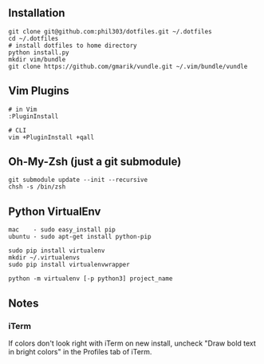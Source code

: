 ## Installation

    git clone git@github.com:phil303/dotfiles.git ~/.dotfiles
    cd ~/.dotfiles
    # install dotfiles to home directory
    python install.py
    mkdir vim/bundle
    git clone https://github.com/gmarik/vundle.git ~/.vim/bundle/vundle

## Vim Plugins
  
    # in Vim
    :PluginInstall

    # CLI
    vim +PluginInstall +qall

## Oh-My-Zsh (just a git submodule)

    git submodule update --init --recursive
    chsh -s /bin/zsh

## Python VirtualEnv

    mac    - sudo easy_install pip
    ubuntu - sudo apt-get install python-pip

    sudo pip install virtualenv
    mkdir ~/.virtualenvs
    sudo pip install virtualenvwrapper
    
    python -m virtualenv [-p python3] project_name

## Notes
### iTerm
If colors don't look right with iTerm on new install, uncheck "Draw bold text
in bright colors" in the Profiles tab of iTerm.
